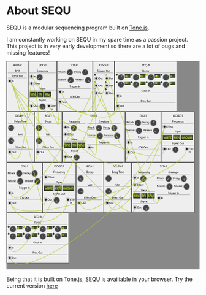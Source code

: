 # About SEQU
SEQU is a modular sequencing program built on <a href="https://tonejs.github.io/">Tone.js</a>.

I am constantly working on SEQU in my spare time as a passion project.
This project is in very early development so there are a lot of bugs and missing features!

<img src="pic/screen1.png" width=850 height=543/>

Being that it is built on Tone.js, SEQU is availiable in your browser.
Try the current version <a href="https://ryan-pickert.github.io/sequ">here</a>